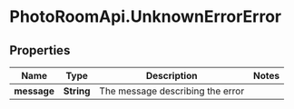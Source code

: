 # PhotoRoomApi.UnknownErrorError

## Properties

Name | Type | Description | Notes
------------ | ------------- | ------------- | -------------
**message** | **String** | The message describing the error | 


